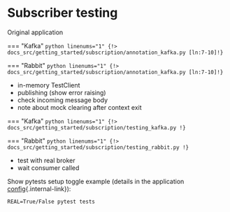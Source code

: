 # Subscriber testing

Original application

=== "Kafka"
    ```python linenums="1"
    {!> docs_src/getting_started/subscription/annotation_kafka.py [ln:7-10]!}
    ```

=== "Rabbit"
    ```python linenums="1"
    {!> docs_src/getting_started/subscription/annotation_kafka.py [ln:7-10]!}
    ```

* in-memory TestClient
* publishing (show error raising)
* check incoming message body
* note about mock clearing after context exit

=== "Kafka"
    ```python linenums="1"
    {!> docs_src/getting_started/subscription/testing_kafka.py !}
    ```

=== "Rabbit"
    ```python linenums="1"
    {!> docs_src/getting_started/subscription/testing_rabbit.py !}
    ```

* test with real broker
* wait consumer called

Show pytests setup toggle example (details in the application [config](../config/index.md){.internal-link}):

```console
REAL=True/False pytest tests
```
